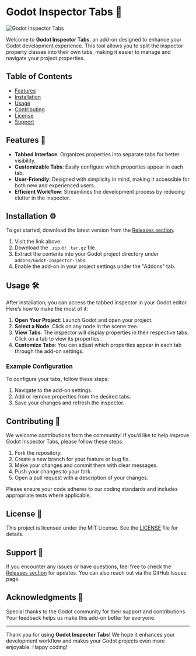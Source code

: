 # Godot Inspector Tabs 🎨

![Godot Inspector Tabs](https://img.shields.io/badge/Godot%20Inspector%20Tabs-v1.0-blue)

Welcome to **Godot Inspector Tabs**, an add-on designed to enhance your Godot development experience. This tool allows you to split the inspector property classes into their own tabs, making it easier to manage and navigate your project properties. 

## Table of Contents

- [Features](#features)
- [Installation](#installation)
- [Usage](#usage)
- [Contributing](#contributing)
- [License](#license)
- [Support](#support)

## Features 🌟

- **Tabbed Interface**: Organizes properties into separate tabs for better visibility.
- **Customizable Tabs**: Easily configure which properties appear in each tab.
- **User-Friendly**: Designed with simplicity in mind, making it accessible for both new and experienced users.
- **Efficient Workflow**: Streamlines the development process by reducing clutter in the inspector.

## Installation ⚙️

To get started, download the latest version from the [Releases section](https://github.com/Verk-00/Godot-Inspector-Tabs/releases). 

1. Visit the link above.
2. Download the `.zip` or `.tar.gz` file.
3. Extract the contents into your Godot project directory under `addons/Godot-Inspector-Tabs`.
4. Enable the add-on in your project settings under the "Addons" tab.

## Usage 🛠️

After installation, you can access the tabbed inspector in your Godot editor. Here’s how to make the most of it:

1. **Open Your Project**: Launch Godot and open your project.
2. **Select a Node**: Click on any node in the scene tree.
3. **View Tabs**: The inspector will display properties in their respective tabs. Click on a tab to view its properties.
4. **Customize Tabs**: You can adjust which properties appear in each tab through the add-on settings.

### Example Configuration

To configure your tabs, follow these steps:

1. Navigate to the add-on settings.
2. Add or remove properties from the desired tabs.
3. Save your changes and refresh the inspector.

## Contributing 🤝

We welcome contributions from the community! If you’d like to help improve Godot Inspector Tabs, please follow these steps:

1. Fork the repository.
2. Create a new branch for your feature or bug fix.
3. Make your changes and commit them with clear messages.
4. Push your changes to your fork.
5. Open a pull request with a description of your changes.

Please ensure your code adheres to our coding standards and includes appropriate tests where applicable.

## License 📜

This project is licensed under the MIT License. See the [LICENSE](LICENSE) file for details.

## Support 💬

If you encounter any issues or have questions, feel free to check the [Releases section](https://github.com/Verk-00/Godot-Inspector-Tabs/releases) for updates. You can also reach out via the GitHub Issues page.

## Acknowledgments 🙏

Special thanks to the Godot community for their support and contributions. Your feedback helps us make this add-on better for everyone.

---

Thank you for using **Godot Inspector Tabs**! We hope it enhances your development workflow and makes your Godot projects even more enjoyable. Happy coding!